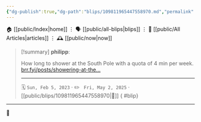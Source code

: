 ```yaml
---
{"dg-publish":true,"dg-path":"blips/109811965447558970.md","permalink":"/blips/109811965447558970/","title":"philipp on mastodon @ 2023-02-05"}
---
```



<div class="transclusion internal-embed is-loaded"><div class="markdown-embed">




🏠 [[public/Index\|home]]  ⋮ 🗣️ [[public/all-blips\|blips]] ⋮  📝 [[public/All Articles\|articles]]  ⋮ 🕰️ [[public/now\|now]]


</div></div>


> [!summary] **philipp**:
>
> How long to shower at the South Pole with a quota of 4 min per week.  [brr.fyi/posts/showering-at-the…](https://brr.fyi/posts/showering-at-the-south-pole)
> - - -
>
> 🗓️ <code>Sun, Feb 5, 2023</code>  · ✏️ <code> Fri, May 2, 2025</code>  · [[public/blips/109811965447558970\|🔗]]
{ #blip}


- - -

 👾
